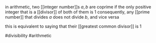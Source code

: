 in arithmetic, two [[integer number]]s  $a, b$ are coprime if the only positive integer that is a [[divisor]] of both of them is $1$
consequently, any [[prime number]] that divides $a$ does not divide $b$, and vice versa

this is equivalent to saying that their [[greatest common divisor]] is $1$

#divisibility 
#arithmetic 